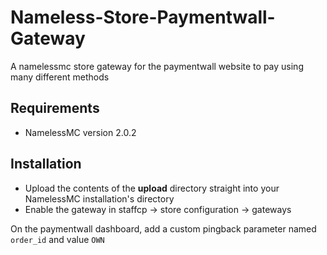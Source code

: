 # Nameless-Store-Paymentwall-Gateway
A namelessmc store gateway for the paymentwall website to pay using many different methods

## Requirements
- NamelessMC version 2.0.2

## Installation
- Upload the contents of the **upload** directory straight into your NamelessMC installation's directory
- Enable the gateway in staffcp -> store configuration -> gateways



On the paymentwall dashboard, add a custom pingback parameter named `order_id` and value `OWN`
